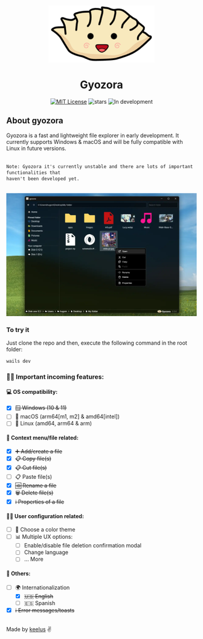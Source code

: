 <p align="center">
  <img src=".github/gyozora.png" alt="Logo" height=150 />
</p>

<h1 align="center">Gyozora</h1>

<p align="center">
  <a href="./LICENSE.md"><img src="https://img.shields.io/badge/⚖️ license-GNU%20GPL%20v3.0-blue" alt="MIT License"></a>
  <img src="https://img.shields.io/github/stars/keelus/gyozora?color=red&logo=github" alt="stars">
  <img src="https://img.shields.io/badge/🚧 In%20development-FCBA03" alt="In development" />
</p>

<h2>About gyozora</h2>
Gyozora is a fast and lightweight file explorer in early development. It currently supports Windows & macOS and will be fully compatible with Linux in future versions. <br /><br />

```
Note: Gyozora it's currently unstable and there are lots of important functionalities that
haven't been developed yet.
```
<br />

<img src=".github/gyozora_screenshot.webp"  alt="Gyozora screenshot" />

### To try it
Just clone the repo and then, execute the following command in the root folder:
```bash
wails dev
```

### 🥟📂 Important incoming features:

#### 💻 OS compatibility:
- [x] ~~🪟 Windows (10 & 11)~~
- [ ] 🍎 macOS (arm64[m1, m2] & amd64[intel])
- [ ] 🐧 Linux (amd64, arm64 & arm)

#### 📄 Context menu/file related:
- [x] ~~➕ Add/create a file~~
- [x] ~~📋 Copy file(s)~~
- [x] ~~📋 Cut file(s)~~
- [ ] 📋 Paste file(s)
- [x] ~~🆔 Rename a file~~
- [x] ~~🗑️ Delete file(s)~~
- [x] ~~ℹ️ Properties of a file~~

#### 🧑‍💻 User configuration related:
- [ ] 🎨 Choose a color theme
- [ ] 📊 Multiple UX options:
  - [ ] Enable/disable file deletion confirmation modal
  - [ ] Change language
  - [ ] ... More

#### 🥟 Others:
- [ ] 🌍 Internationalization
  - [x] ~~🇺🇸 English~~
  - [ ] 🇪🇸 Spanish
- [x] ~~ℹ️ Error messages/toasts~~

<br />
Made by <a href="https://github.com/keelus">keelus</a> ✌️